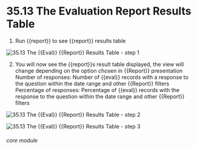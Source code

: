 # 35.13 The Evaluation Report Results Table

1. Run {{report}} to see {{report}} results table

![35.13 The {{Eval}} {{Report}} Results Table - step 1](35.13_The_Evaluation_Report_Results_Table_im_1.png)

2. You will now see the {{report}}s result table displayed, the view will change depending on the option chosen in {{Report}} presentation
Number of responses: Number of {{eval}} records with a response to the question within the date range and other {{Report}} filters
Percentage of responses: Percentage of {{eval}} records with the response to the question within the date range and other {{Report}} filters

![35.13 The {{Eval}} {{Report}} Results Table - step 2](35.13_The_Evaluation_Report_Results_Table_im_2.png)

![35.13 The {{Eval}} {{Report}} Results Table - step 3](35.13_The_Evaluation_Report_Results_Table_im_3.png)


###### core module
